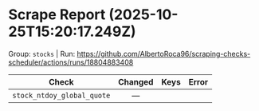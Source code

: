# Scrape Report (2025-10-25T15:20:17.249Z)

Group: `stocks`  |  Run: https://github.com/AlbertoRoca96/scraping-checks-scheduler/actions/runs/18804883408

| Check | Changed | Keys | Error |
|---|:---:|:--|:--|
| `stock_ntdoy_global_quote` | — |  |  |

